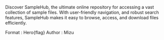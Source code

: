 Discover SampleHub, the ultimate online repository for accessing a vast collection of sample files. With user-friendly navigation, and robust search features, SampleHub makes it easy to browse, access, and download files efficiently.

Format : Hero{flag}
Author : Mizu
